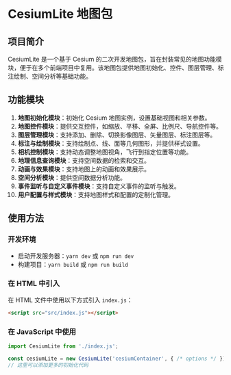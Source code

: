 # CesiumLite 地图包

## 项目简介

CesiumLite 是一个基于 Cesium 的二次开发地图包，旨在封装常见的地图功能模块，便于在多个前端项目中复用。该地图包提供地图初始化、控件、图层管理、标注绘制、空间分析等基础功能。

## 功能模块

1. **地图初始化模块**：初始化 Cesium 地图实例，设置基础视图和相关参数。
2. **地图控件模块**：提供交互控件，如缩放、平移、全屏、比例尺、导航控件等。
3. **图层管理模块**：支持添加、删除、切换影像图层、矢量图层、标注图层等。
4. **标注与绘制模块**：支持绘制点、线、面等几何图形，并提供样式设置。
5. **相机控制模块**：支持动态调整地图视角，飞行到指定位置等功能。
6. **地理信息查询模块**：支持空间数据的检索和交互。
7. **动画与效果模块**：支持地图上的动画和效果展示。
8. **空间分析模块**：提供空间数据分析功能。
9. **事件监听与自定义事件模块**：支持自定义事件的监听与触发。
10. **用户配置与样式模块**：支持地图样式和配置的定制化管理。

## 使用方法

### 开发环境

- 启动开发服务器：`yarn dev` 或 `npm run dev`
- 构建项目：`yarn build` 或 `npm run build`

### 在 HTML 中引入

在 HTML 文件中使用以下方式引入 `index.js`：

```html
<script src="src/index.js"></script>
```

### 在 JavaScript 中使用

```javascript
import CesiumLite from './index.js';

const cesiumLite = new CesiumLite('cesiumContainer', { /* options */ });
// 这里可以添加更多的初始化代码
```
